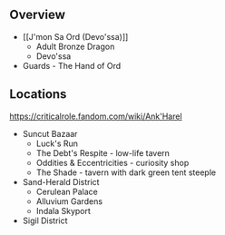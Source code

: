 
## Overview

* [[J'mon Sa Ord (Devo'ssa)]]
	* Adult Bronze Dragon
	* Devo'ssa
* Guards - The Hand of Ord

## Locations

https://criticalrole.fandom.com/wiki/Ank'Harel

* Suncut Bazaar
	* Luck's Run
	* The Debt's Respite - low-life tavern
	* Oddities & Eccentricities - curiosity shop
	* The Shade - tavern with dark green tent steeple
* Sand-Herald District
	* Cerulean Palace
	* Alluvium Gardens
	* Indala Skyport
* Sigil District